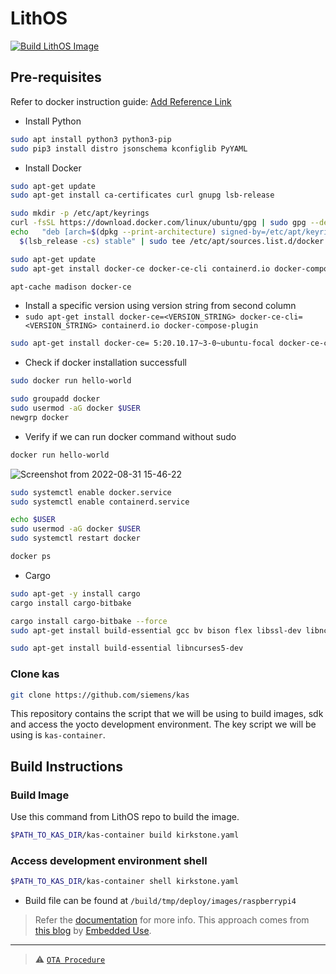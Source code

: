 # LithOS

[![Build LithOS Image](https://github.com/TechnocultureResearch/LithOS/actions/workflows/buildImage.yml/badge.svg?branch=kirkstone)](https://github.com/TechnocultureResearch/LithOS/actions/workflows/buildImage.yml)

## Pre-requisites

Refer to docker instruction guide: [Add Reference Link]()

- Install Python
```sh
sudo apt install python3 python3-pip
sudo pip3 install distro jsonschema kconfiglib PyYAML
```

- Install Docker
```sh
sudo apt-get update
sudo apt-get install ca-certificates curl gnupg lsb-release

sudo mkdir -p /etc/apt/keyrings
curl -fsSL https://download.docker.com/linux/ubuntu/gpg | sudo gpg --dearmor -o /etc/apt/keyrings/docker.gpg
echo   "deb [arch=$(dpkg --print-architecture) signed-by=/etc/apt/keyrings/docker.gpg] https://download.docker.com/linux/ubuntu \
  $(lsb_release -cs) stable" | sudo tee /etc/apt/sources.list.d/docker.list > /dev/null

sudo apt-get update
sudo apt-get install docker-ce docker-ce-cli containerd.io docker-compose-plugin

apt-cache madison docker-ce
```
- Install a specific version  using version string from second column 
- `sudo apt-get install docker-ce=<VERSION_STRING> docker-ce-cli=<VERSION_STRING> containerd.io docker-compose-plugin`
```sh
sudo apt-get install docker-ce= 5:20.10.17~3-0~ubuntu-focal docker-ce-cli= 5:20.10.17~3-0~ubuntu-focal containerd.io docker-compose-plugin
```
- Check if docker installation successfull
```sh
sudo docker run hello-world

sudo groupadd docker
sudo usermod -aG docker $USER
newgrp docker
```

- Verify if we can run docker command without sudo
```sh
docker run hello-world
```
![Screenshot from 2022-08-31 15-46-22](https://user-images.githubusercontent.com/86110190/187656098-657ea6b4-bd9f-4611-8167-0d01164b5f55.png)

```sh
sudo systemctl enable docker.service
sudo systemctl enable containerd.service

echo $USER
sudo usermod -aG docker $USER
sudo systemctl restart docker

docker ps
```

- Cargo
```sh
sudo apt-get -y install cargo
cargo install cargo-bitbake

cargo install cargo-bitbake --force
sudo apt-get install build-essential gcc bv bison flex libssl-dev libncurses5-dev libelf-dev

sudo apt-get install build-essential libncurses5-dev
```

### Clone kas
```sh
git clone https://github.com/siemens/kas
```

This repository contains the script that we will be using to build images, sdk and access the yocto development environment. The key script we will be using is `kas-container`.

## Build Instructions

### Build Image

Use this command from LithOS repo to build the image.

```sh
$PATH_TO_KAS_DIR/kas-container build kirkstone.yaml
```

### Access development environment shell

```sh
$PATH_TO_KAS_DIR/kas-container shell kirkstone.yaml
```

- Build file can be found at `/build/tmp/deploy/images/raspberrypi4`

> Refer the [documentation](https://kas.readthedocs.io/en/latest/) for more info.
> This approach comes from [this blog](https://embeddeduse.com/2022/06/24/setting-up-yocto-projects-with-kas/) by [Embedded Use](https://embeddeduse.com).

---

> ⚠️ [`OTA Procedure`](./OTA.md)
